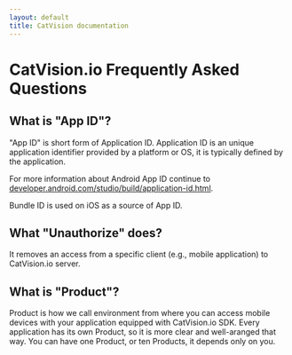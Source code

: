 ```yaml
---
layout: default
title: CatVision documentation
---
```


# CatVision.io Frequently Asked Questions

## What is "App ID"?

"App ID" is short form of Application ID. Application ID is an unique application identifier provided by a platform or OS, it is typically defined by the application.

For more information about Android App ID continue to [developer.android.com/studio/build/application-id.html](https://developer.android.com/studio/build/application-id.html).

Bundle ID is used on iOS as a source of App ID.

## What "Unauthorize" does?

It removes an access from a specific client \(e.g., mobile application\) to CatVision.io server.

## What is "Product"?

Product is how we call environment from where you can access mobile devices with your application equipped with CatVision.io SDK. Every application has its own Product, so it is more clear and well-aranged that way. You can have one Product, or ten Products, it depends only on you.




